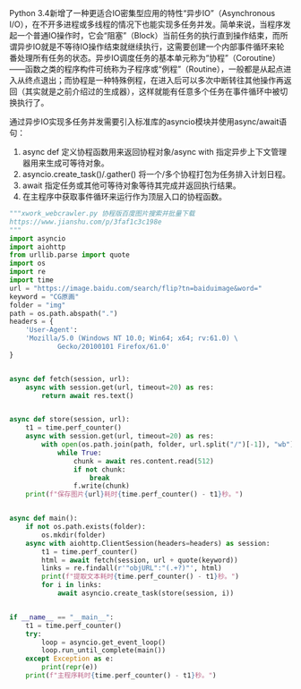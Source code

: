   Python 3.4新增了一种更适合IO密集型应用的特性“异步IO”（Asynchronous I/O），在不开多进程或多线程的情况下也能实现多任务并发。简单来说，当程序发起一个普通IO操作时，它会“阻塞”（Block）当前任务的执行直到操作结束，而所谓异步IO就是不等待IO操作结束就继续执行，这需要创建一个内部事件循环来轮番处理所有任务的状态。异步IO调度任务的基本单元称为“协程”（Coroutine）——函数之类的程序构件可统称为子程序或“例程”（Routine），一般都是从起点进入从终点退出；而协程是一种特殊例程，在进入后可以多次中断转往其他操作再返回（其实就是之前介绍过的生成器），这样就能有任意多个任务在事件循环中被切换执行了。

通过异步IO实现多任务并发需要引入标准库的asyncio模块并使用async/await语句：

1. async def 定义协程函数用来返回协程对象/async with 指定异步上下文管理器用来生成可等待对象。
2. asyncio.create_task()/.gather() 将一个/多个协程打包为任务排入计划日程。
3. await 指定任务或其他可等待对象等待其完成并返回执行结果。
4. 在主程序中获取事件循环来运行作为顶层入口的协程函数。



```python
"""xwork_webcrawler.py 协程版百度图片搜索并批量下载
https://www.jianshu.com/p/3faf1c3c198e
"""
import asyncio
import aiohttp
from urllib.parse import quote
import os
import re
import time
url = "https://image.baidu.com/search/flip?tn=baiduimage&word="
keyword = "CG原画"
folder = "img"
path = os.path.abspath(".")
headers = {
    'User-Agent':
    'Mozilla/5.0 (Windows NT 10.0; Win64; x64; rv:61.0) \
            Gecko/20100101 Firefox/61.0'
}


async def fetch(session, url):
    async with session.get(url, timeout=20) as res:
        return await res.text()


async def store(session, url):
    t1 = time.perf_counter()
    async with session.get(url, timeout=20) as res:
        with open(os.path.join(path, folder, url.split("/")[-1]), "wb") as f:
            while True:
                chunk = await res.content.read(512)
                if not chunk:
                    break
                f.write(chunk)
    print(f"保存图片{url}耗时{time.perf_counter() - t1}秒。")


async def main():
    if not os.path.exists(folder):
        os.mkdir(folder)
    async with aiohttp.ClientSession(headers=headers) as session:
        t1 = time.perf_counter()
        html = await fetch(session, url + quote(keyword))
        links = re.findall(r'"objURL":"(.+?)"', html)
        print(f"提取文本耗时{time.perf_counter() - t1}秒。")
        for i in links:
            await asyncio.create_task(store(session, i))


if __name__ == "__main__":
    t1 = time.perf_counter()
    try:
        loop = asyncio.get_event_loop()
        loop.run_until_complete(main())
    except Exception as e:
        print(repr(e))
    print(f"主程序耗时{time.perf_counter() - t1}秒。")
```


